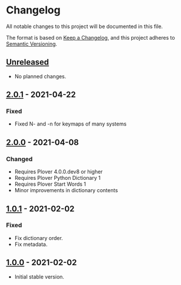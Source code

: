 # Changelog

All notable changes to this project will be documented in this file.

The format is based on [Keep a Changelog](https://keepachangelog.com/en/1.0.0/),
and this project adheres to [Semantic Versioning](https://semver.org/spec/v2.0.0.html).

## [Unreleased](https://github.com/nvdaes/plover_spanish_mqd)
- No planned changes.

## [2.0.1](https://github.com/nvdaes/plover_spanish_mqd/releases/tag/v2.0.1) - 2021-04-22

### Fixed
- Fixed N- and -n for keymaps of many systems

## [2.0.0](https://github.com/nvdaes/plover_spanish_mqd/releases/tag/v2.0.0) - 2021-04-08

### Changed
- Requires Plover 4.0.0.dev8 or higher
- Requires Plover Python Dictionary 1
- Requires Plover Start Words 1
- Minor improvements in dictionary contents

## [1.0.1](https://github.com/nvdaes/plover_spanish_mqd/releases/tag/v1.0.1) - 2021-02-02

### Fixed
- Fix dictionary order.
- Fix metadata.

## [1.0.0](https://github.com/nvdaes/plover_spanish_mqd/releases/tag/v1.0.0) - 2021-02-02
- Initial stable version.
